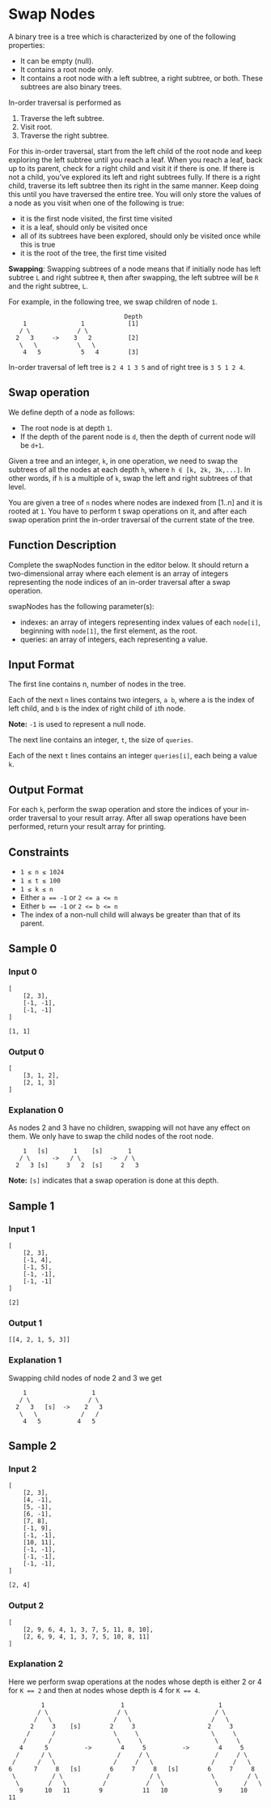 # Swap Nodes

A binary tree is a tree which is characterized by one of the following properties:

* It can be empty (null).
* It contains a root node only.
* It contains a root node with a left subtree, a right subtree, or both. These subtrees are also binary trees.

In-order traversal is performed as

1. Traverse the left subtree.
2. Visit root.
3. Traverse the right subtree.

For this in-order traversal, start from the left child of the root node and keep exploring the left subtree until you reach a leaf. When you reach a leaf, back up to its parent, check for a right child and visit it if there is one. If there is not a child, you've explored its left and right subtrees fully. If there is a right child, traverse its left subtree then its right in the same manner. Keep doing this until you have traversed the entire tree. You will only store the values of a node as you visit when one of the following is true:

* it is the first node visited, the first time visited
* it is a leaf, should only be visited once
* all of its subtrees have been explored, should only be visited once while this is true
* it is the root of the tree, the first time visited

**Swapping**: Swapping subtrees of a node means that if initially node has left subtree `L` and right subtree `R`, then after swapping, the left subtree will be `R` and the right subtree, `L`.

For example, in the following tree, we swap children of node `1`.

```
                                Depth
    1               1            [1]
   / \             / \
  2   3     ->    3   2          [2]
   \   \           \   \
    4   5           5   4        [3]
```

In-order traversal of left tree is `2 4 1 3 5` and of right tree is `3 5 1 2 4`.

## Swap operation

We define depth of a node as follows:

* The root node is at depth `1`.
* If the depth of the parent node is `d`, then the depth of current node will be `d+1`.

Given a tree and an integer, `k`, in one operation, we need to swap the subtrees of all the nodes at each depth `h`, where `h ∈ [k, 2k, 3k,...]`. In other words, if `h` is a multiple of `k`, swap the left and right subtrees of that level.

You are given a tree of `n` nodes where nodes are indexed from [1..n] and it is rooted at `1`. You have to perform t swap operations on it, and after each swap operation print the in-order traversal of the current state of the tree.

## Function Description

Complete the swapNodes function in the editor below. It should return a two-dimensional array where each element is an array of integers representing the node indices of an in-order traversal after a swap operation.

swapNodes has the following parameter(s):

* indexes: an array of integers representing index values of each `node[i]`, beginning with `node[1]`, the first element, as the root.
* queries: an array of integers, each representing a  value.

## Input Format

The first line contains n, number of nodes in the tree.

Each of the next `n` lines contains two integers, `a b`, where a is the index of left child, and `b` is the index of right child of `i`th node.

**Note:** `-1` is used to represent a null node.

The next line contains an integer, `t`, the size of `queries`.

Each of the next `t` lines contains an integer `queries[i]`, each being a value `k`.

## Output Format

For each `k`, perform the swap operation and store the indices of your in-order traversal to your result array. After all swap operations have been performed, return your result array for printing.

## Constraints

* `1 ≤ n ≤ 1024`
* `1 ≤ t ≤ 100`
* `1 ≤ k ≤ n`
* Either `a == -1` or `2 <= a <= n`
* Either `b == -1` or `2 <= b <= n`
* The index of a non-null child will always be greater than that of its parent.

## Sample 0

### Input 0

```
[
    [2, 3],
    [-1, -1],
    [-1, -1]
]

[1, 1]
```

### Output 0

```
[
    [3, 1, 2],
    [2, 1, 3]
]
```

### Explanation 0

As nodes 2 and 3 have no children, swapping will not have any effect on them. We only have to swap the child nodes of the root node.

```
    1   [s]       1    [s]       1   
   / \      ->   / \        ->  / \  
  2   3 [s]     3   2  [s]     2   3
```

**Note:** `[s]` indicates that a swap operation is done at this depth.

## Sample 1

### Input 1

```
[
    [2, 3],
    [-1, 4],
    [-1, 5],
    [-1, -1],
    [-1, -1]
]

[2]
```

### Output 1

```
[[4, 2, 1, 5, 3]]
```

### Explanation 1

Swapping child nodes of node 2 and 3 we get

```
    1                  1  
   / \                / \ 
  2   3   [s]  ->    2   3
   \   \            /   / 
    4   5          4   5 
```

## Sample 2

### Input 2

```
[
    [2, 3],
    [4, -1],
    [5, -1],
    [6, -1],
    [7, 8],
    [-1, 9],
    [-1, -1],
    [10, 11],
    [-1, -1],
    [-1, -1],
    [-1, -1],
]

[2, 4]
```

### Output 2

```
[
    [2, 9, 6, 4, 1, 3, 7, 5, 11, 8, 10],
    [2, 6, 9, 4, 1, 3, 7, 5, 10, 8, 11]
]
```

### Explanation 2

Here we perform swap operations at the nodes whose depth is either 2 or 4 for `K == 2` and then at nodes whose depth is 4 for `K == 4`.

```
         1                     1                          1             
        / \                   / \                        / \            
       /   \                 /   \                      /   \           
      2     3    [s]        2     3                    2     3          
     /      /                \     \                    \     \         
    /      /                  \     \                    \     \        
   4      5          ->        4     5          ->        4     5       
  /      / \                  /     / \                  /     / \      
 /      /   \                /     /   \                /     /   \     
6      7     8   [s]        6     7     8   [s]        6     7     8
 \          / \            /           / \              \         / \   
  \        /   \          /           /   \              \       /   \  
   9      10   11        9           11   10              9     10   11 
```
